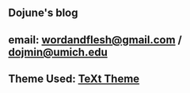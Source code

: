 
## Dojune's blog

## email: wordandflesh@gmail.com / dojmin@umich.edu

## Theme Used: [TeXt Theme](https://github.com/kitian616/jekyll-TeXt-theme)
